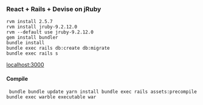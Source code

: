 ### React + Rails + Devise on jRuby

```
rvm install 2.5.7
rvm install jruby-9.2.12.0
rvm --default use jruby-9.2.12.0
gem install bundler
bundle install
bundle exec rails db:create db:migrate
bundle exec rails s
```
[localhost:3000]()

#### Compile
`
bundle
bundle update
yarn install
bundle exec rails assets:precompile
bundle exec warble executable war`

